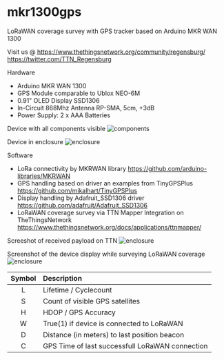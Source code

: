 # mkr1300gps
LoRaWAN coverage survey with GPS tracker based on Arduino MKR WAN 1300

Visit us @ 
https://www.thethingsnetwork.org/community/regensburg/
https://twitter.com/TTN_Regensburg

Hardware
* Arduino MKR WAN 1300
* GPS Module comparable to Ublox NEO-6M
* 0.91" OLED Display SSD1306
* In-Circuit 868Mhz Antenna RP-SMA, 5cm, +3dB
* Power Supply: 2 x AAA Batteries

Device with all components visible
![components](https://github.com/tdjohnson/mkr1300gps/blob/master/misc/mkr1300gps1.jpeg)

Device in enclosure
![enclosure](https://github.com/tdjohnson/mkr1300gps/blob/master/misc/mkr1300gps2.jpeg)

Software
* LoRa connectivity by MKRWAN library https://github.com/arduino-libraries/MKRWAN
* GPS handling based on driver an examples from TinyGPSPlus https://github.com/mikalhart/TinyGPSPlus
* Display handling by Adafruit_SSD1306 driver https://github.com/adafruit/Adafruit_SSD1306
* LoRaWAN coverage survey via TTN Mapper Integration on TheThingsNetwork https://www.thethingsnetwork.org/docs/applications/ttnmapper/

Screeshot of received payload on TTN
![enclosure](https://github.com/tdjohnson/mkr1300gps/blob/master/misc/mkr1300gps3.jpeg)

Screenshot of the device display while surveying LoRaWAN coverage
![enclosure](https://github.com/tdjohnson/mkr1300gps/blob/master/misc/mkr1300gps4.jpeg)

Symbol | Description 
:---: | :--- 
L | Lifetime / Cyclecount
S | Count of visible GPS satellites
H | HDOP / GPS Accuracy
W | True(1) if device is connected to LoRaWAN
D | Distance (in meters) to last position beacon
C | GPS Time of last successfull LoRaWAN connection
